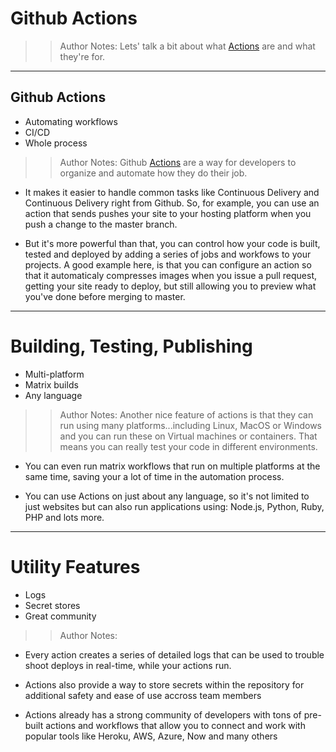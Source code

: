 <!-- .slide: data-state="title" -->

# Github Actions

> > Author Notes: Lets' talk a bit about what [Actions](https://github.com/features/actions) are and what they're for.

---

## Github Actions

- Automating workflows
- CI/CD
- Whole process

> > Author Notes: Github [Actions](https://github.com/features/actions) are a way for developers to organize and automate how they do their job.

- It makes it easier to handle common tasks like Continuous Delivery and Continuous Delivery right from Github. So, for example, you can use an action that sends pushes your site to your hosting platform when you push a change to the master branch.

- But it's more powerful than that, you can control how your code is built, tested and deployed by adding a series of jobs and workfows to your projects. A good example here, is that you can configure an action so that it automaticaly compresses images when you issue a pull request, getting your site ready to deploy, but still allowing you to preview what you've done before merging to master.

---

# Building, Testing, Publishing

- Multi-platform
- Matrix builds
- Any language

> > Author Notes: Another nice feature of actions is that they can run using many platforms...including Linux, MacOS or Windows and you can run these on Virtual machines or containers. That means you can really test your code in different environments.

- You can even run matrix workflows that run on multiple platforms at the same time, saving your a lot of time in the automation process.

- You can use Actions on just about any language, so it's not limited to just websites but can also run applications using: Node.js, Python, Ruby, PHP and lots more.

---

# Utility Features

- Logs
- Secret stores
- Great community

> > Author Notes:

- Every action creates a series of detailed logs that can be used to trouble shoot deploys in real-time, while your actions run.

- Actions also provide a way to store secrets within the repository for additional safety and ease of use accross team members

- Actions already has a strong community of developers with tons of pre-built actions and workflows that allow you to connect and work with popular tools like Heroku, AWS, Azure, Now and many others
